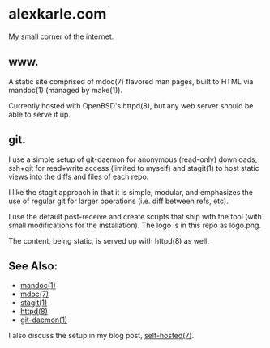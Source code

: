 alexkarle.com
=============
My small corner of the internet.

www.
----
A static site comprised of mdoc(7) flavored man pages, built to HTML via
mandoc(1) (managed by make(1)).

Currently hosted with OpenBSD's httpd(8), but any web server should be able to
serve it up.

git.
----
I use a simple setup of git-daemon for anonymous (read-only) downloads,
ssh+git for read+write access (limited to myself) and stagit(1) to host static
views into the diffs and files of each repo.

I like the stagit approach in that it is simple, modular, and emphasizes the use
of regular git for larger operations (i.e. diff between refs, etc).

I use the default post-receive and create scripts that ship with the tool (with
small modifications for the installation). The logo is in this repo as
logo.png.

The content, being static, is served up with httpd(8) as well.

See Also:
---------
* [mandoc(1)](https://man.openbsd.org/mandoc.1)
* [mdoc(7)](https://man.openbsd.org/mdoc.7)
* [stagit(1)](https://git.codemadness.org/stagit)
* [httpd(8)](https://man.openbsd.org/httpd.8)
* [git-daemon(1)](https://git-scm.com/docs/git-daemon)

I also discuss the setup in my blog post,
[self-hosted(7)](https://alexkarle.com/self-hosted.html).
